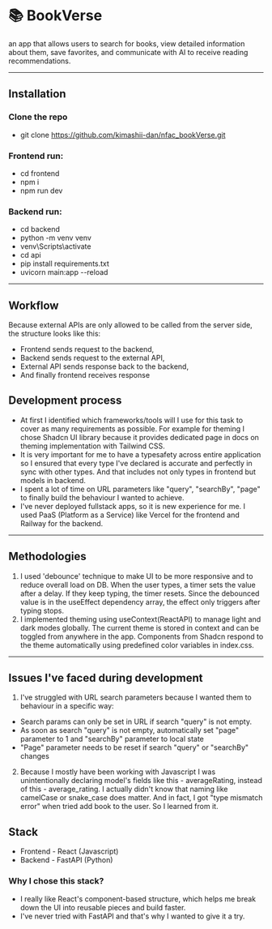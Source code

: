# 📚 BookVerse
an app that allows users to search for books, view detailed information about them, save favorites, and communicate with AI to receive reading recommendations.

---

## Installation
### Clone the repo
- git clone https://github.com/kimashii-dan/nfac_bookVerse.git

### Frontend run:
- cd frontend
- npm i
- npm run dev

### Backend run:
- cd backend
- python -m venv venv
- venv\Scripts\activate
- cd api
- pip install requirements.txt
- uvicorn main:app --reload

---

## Workflow
Because external APIs are only allowed to be called from the server side, the structure looks like this: 
- Frontend sends request to the backend,
- Backend sends request to the external API,
- External API sends response back to the backend,
- And finally frontend receives response

## Development process
- At first I identified which frameworks/tools will I use for this task to cover as many requirements as possible. For example for theming I chose Shadcn UI library because it provides dedicated page in docs on theming implementation with Tailwind CSS.
- It is very important for me to have a typesafety across entire application so I ensured that every type I've declared is accurate and perfectly in sync with other types. And that includes not only types in frontend but models in backend.
- I spent a lot of time on URL parameters like "query", "searchBy", "page" to finally build the behaviour I wanted to achieve.
- I've never deployed fullstack apps, so it is new experience for me. I used PaaS (Platform as a Service) like Vercel for the frontend and Railway for the backend.


---

## Methodologies
1. I used 'debounce' technique to make UI to be more responsive and to reduce overall load on DB. When the user types, a timer sets the value after a delay. If they keep typing, the timer resets. Since the debounced value is in the useEffect dependency array, the effect only triggers after typing stops.
2. I implemented theming using useContext(ReactAPI) to manage light and dark modes globally. The current theme is stored in context and can be toggled from anywhere in the app. Components from Shadcn respond to the theme automatically using predefined color variables in index.css.

   
---

## Issues I've faced during development
1. I've struggled with URL search parameters because I wanted them to behaviour in a specific way:
- Search params can only be set in URL if search "query" is not empty.
- As soon as search "query" is not empty, automatically set "page" parameter to 1 and "searchBy" parameter to local state
- "Page" parameter needs to be reset if search "query" or "searchBy" changes
2. Because I mostly have been working with Javascript I was unintentionally declaring model's fields like this - averageRating, instead of this - average_rating. I actually didn't know that naming like camelCase or snake_case does matter. And in fact, I got "type mismatch error" when tried add book to the user. So I learned from it.

## Stack
- Frontend - React (Javascript)
- Backend - FastAPI (Python)
### Why I chose this stack?
- I really like React's component-based structure, which helps me break down the UI into reusable pieces and build faster.
- I've never tried with FastAPI and that's why I wanted to give it a try.
